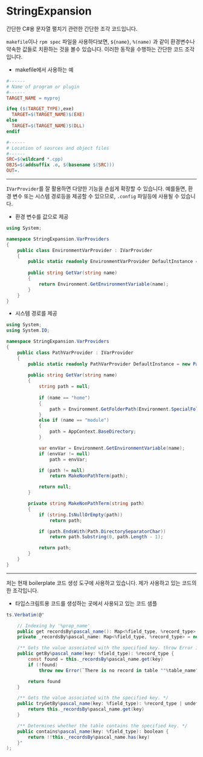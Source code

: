 # StringExpansion
간단한  C#용 문자열 펼치기 관련한 간단한 조각 코드입니다.

`makefile`이나 `rpm spec` 파일을 사용하다보면, `${name}`, `%(name)` 과 같이 환경변수나 약속한 값들로 치환하는 것을 볼수 있습니다. 이러한 동작을 수행하는 간단한 코드 조각입니다.

- makefile에서 사용하는 예

```makefile
#------
# Name of program or plugin
#------
TARGET_NAME = myproj

ifeq ($(TARGET_TYPE),exe)
  TARGET=$(TARGET_NAME)$(EXE)
else
  TARGET=$(TARGET_NAME)$(DLL)
endif

#------
# Location of sources and object files
#------
SRC=$(wildcard *.cpp)
OBJS=$(addsuffix .o, $(basename $(SRC)))
OUT=.
```

---

`IVarProvider`를 잘 활용하면 다양한 기능을 손쉽게 확장할 수 있습니다. 예를들면, 환경 변수 또는 시스템 경로등을 제공할 수 있으므로, `.config` 파일등에 사용될 수 있습니다.

- 환경 변수를 값으로 제공
```csharp
using System;

namespace StringExpansion.VarProviders
{
    public class EnvironmentVarProvider : IVarProvider
    {
        public static readonly EnvironmentVarProvider DefaultInstance = new EnvironmentVarProvider();
        
        public string GetVar(string name)
        {
            return Environment.GetEnvironmentVariable(name);
        }
    }
}
```

- 시스템 경로를 제공
```csharp
using System;
using System.IO;

namespace StringExpansion.VarProviders
{
    public class PathVarProvider : IVarProvider
    {
        public static readonly PathVarProvider DefaultInstance = new PathVarProvider();
        
        public string GetVar(string name)
        {
            string path = null;
            
            if (name == "home")
            {
                path = Environment.GetFolderPath(Environment.SpecialFolder.UserProfile);
            }
            else if (name == "module")
            {
                path = AppContext.BaseDirectory;
            }

            var envVar = Environment.GetEnvironmentVariable(name);
            if (envVar != null)
                path = envVar;

            if (path != null)
                return MakeNonPathTerm(path);

            return null;
        }

        private string MakeNonPathTerm(string path)
        {
            if (string.IsNullOrEmpty(path))
                return path;

            if (path.EndsWith(Path.DirectorySeparatorChar))
                return path.Substring(0, path.Length - 1);

            return path;
        }
    }
}
```

---

저는 현재 boilerplate 코드 생성 도구에 사용하고 있습니다. 제가 사용하고 있는 코드의 한 조각입니다.

- 타입스크림트용 코드를 생성하는 곳에서 사용되고 있는 코드 샘플

```csharp
ts.Verbatim(@"

    // Indexing by '%prop_name'
    public get recordsBy%pascal_name(): Map<%field_type, %record_type> { return this._recordsBy%pascal_name }
    private _recordsBy%pascal_name: Map<%field_type, %record_type> = new Map<%field_type, %record_type>()

    /** Gets the value associated with the specified key. throw Error if not found. */
    public getBy%pascal_name(key: %field_type): %record_type {
        const found = this._recordsBy%pascal_name.get(key)
        if (!found)
            throw new Error(`There is no record in table ""%table_name"" that corresponds to field ""%prop_name"" value ${key}`)

        return found
    }

    /** Gets the value associated with the specified key. */
    public tryGetBy%pascal_name(key: %field_type): %record_type | undefined {
        return this._recordsBy%pascal_name.get(key)
    }

    /** Determines whether the table contains the specified key. */
    public contains%pascal_name(key: %field_type): boolean {
        return !!this._recordsBy%pascal_name.has(key)
    }"
);
```
